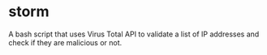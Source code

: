 # storm
A bash script that uses Virus Total API to validate a list of IP addresses and check if they are malicious or not. 
